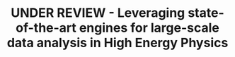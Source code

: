 ---
layout: default
title: UNDER REVIEW - Leveraging state-of-the-art engines for large-scale data analysis in High Energy Physics
authors: Vincenzo Eduardo Padulano, Ivan Donchev Kabadzhov, Enric Tejedor Saavedra, Enrico Guiraud, Pedro Alonso-Jordá
publication: Journal of Grid Computing
year: 2022
type: RDF
doi: 10.21203/rs.3.rs-1908759/v2
abstract:
---